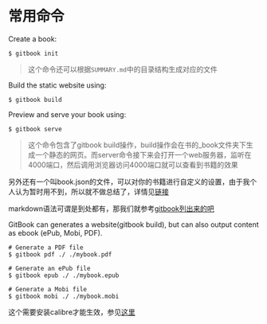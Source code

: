 # 常用命令

Create a book:
```
$ gitbook init
```
>这个命令还可以根据`SUMMARY.md`中的目录结构生成对应的文件

Build the static website using:
```
$ gitbook build
```
Preview and serve your book using:
```
$ gitbook serve
```
>这个命令包含了gitbook build操作，build操作会在书的_book文件夹下生成一个静态的网页。而server命令接下来会打开一个web服务器，监听在4000端口，然后调用浏览器访问4000端口就可以查看到书籍的效果

另外还有一个叫book.json的文件，可以对你的书籍进行自定义的设置，由于我个人认为暂时用不到，所以就不做总结了，详情见[链接](https://toolchain.gitbook.com/structure.html)

markdown语法可谓是到处都有，那我们就参考[gitbook列出来的吧](https://toolchain.gitbook.com/syntax/markdown.html)

GitBook can generates a website(gitbook build), but can also output content as ebook (ePub, Mobi, PDF).
```
# Generate a PDF file
$ gitbook pdf ./ ./mybook.pdf

# Generate an ePub file
$ gitbook epub ./ ./mybook.epub

# Generate a Mobi file
$ gitbook mobi ./ ./mybook.mobi
```
这个需要安装calibre才能生效，参见[这里](安装.md#calibre)
